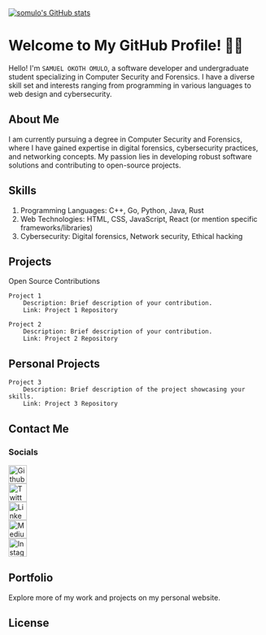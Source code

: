 <a href="https://github.com/somulo1">
<img src="https://github-readme-stats.vercel.app/api?username=somulo1&show_icons=true&count_private=truetheme=dark#gh-dark-mode-only" alt="somulo's GitHub stats"/>
</a>

# Welcome to My GitHub Profile! 👨‍💻
Hello! I'm `SAMUEL OKOTH OMULO`, a software developer and undergraduate student specializing in Computer Security and Forensics. I have a diverse skill set and interests ranging from programming in various languages to web design and cybersecurity.
## About Me

I am currently pursuing a degree in Computer Security and Forensics, where I have gained expertise in digital forensics, cybersecurity practices, and networking concepts. My passion lies in developing robust software solutions and contributing to open-source projects.
## Skills

   1.  Programming Languages: C++, Go, Python, Java, Rust
   2. Web Technologies: HTML, CSS, JavaScript, React (or mention specific frameworks/libraries)
   3. Cybersecurity: Digital forensics, Network security, Ethical hacking
 

## Projects
Open Source Contributions

    Project 1
        Description: Brief description of your contribution.
        Link: Project 1 Repository

    Project 2
        Description: Brief description of your contribution.
        Link: Project 2 Repository

## Personal Projects

    Project 3
        Description: Brief description of the project showcasing your skills.
        Link: Project 3 Repository

## Contact Me
### Socials

<p align="left">
  <a href="https://github.com/somulo1" target="_blank" rel="noreferrer" style="margin-right: 10px;">
    <img src="https://github.com/somulo1/profileme-dev/blob/main/public/icons/socials/github.svg" width="36" height="36" alt="Github"/>
  </a>
   <br>
  <a href="https://twitter.com/@jnr_omulo" target="_blank" rel="noreferrer" style="margin-right: 10px;">
    <img src="https://github.com/somulo1/profileme-dev/blob/main/public/icons/socials/twitter.svg" width="36" height="36" alt="Twitter"/>
  </a>
  <br>
  <a href="www.linkedin.com/in/samuel-omulo" target="_blank" rel="noreferrer" style="margin-right: 10px;">
    <img src="https://github.com/somulo1/profileme-dev/blob/main/public/icons/socials/linkedin.svg" width="36" height="36" alt="LinkedIn"/>
  </a>
  <br>
  <a href="https://medium.com/@jnr_omulo" target="_blank" rel="noreferrer" style="margin-right: 10px;">
    <img src="https://github.com/somulo1/profileme-dev/blob/main/public/icons/socials/medium.svg" width="36" height="36" alt="Medium"/>
  </a>
  <br>
  <a href="https://medium.com/@jnr_omulo" target="_blank" rel="noreferrer">
    <img src="https://github.com/somulo1/profileme-dev/blob/main/public/icons/socials/instagram.svg" width="36" height="36" alt="Instagram"/>
  </a>
  <br>

</p>

## Portfolio

Explore more of my work and projects on my personal website.
## License
